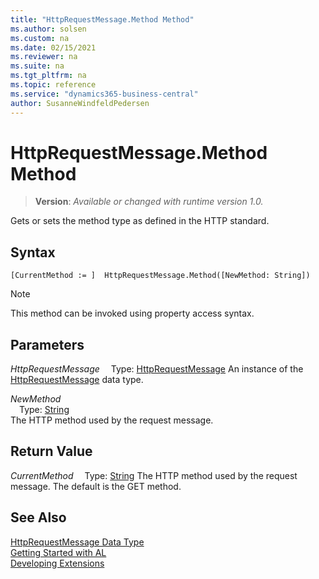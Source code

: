 ```yaml
---
title: "HttpRequestMessage.Method Method"
ms.author: solsen
ms.custom: na
ms.date: 02/15/2021
ms.reviewer: na
ms.suite: na
ms.tgt_pltfrm: na
ms.topic: reference
ms.service: "dynamics365-business-central"
author: SusanneWindfeldPedersen
---
```

[//]: # (START>DO_NOT_EDIT)
[//]: # (IMPORTANT:Do not edit any of the content between here and the END>DO_NOT_EDIT.)
[//]: # (Any modifications should be made in the .xml files in the ModernDev repo.)
# HttpRequestMessage.Method Method
> **Version**: _Available or changed with runtime version 1.0._

Gets or sets the method type as defined in the HTTP standard.


## Syntax
```
[CurrentMethod := ]  HttpRequestMessage.Method([NewMethod: String])
```
> [!NOTE]
> This method can be invoked using property access syntax.
## Parameters
*HttpRequestMessage*
&emsp;Type: [HttpRequestMessage](httprequestmessage-data-type.md)
An instance of the [HttpRequestMessage](httprequestmessage-data-type.md) data type.

*NewMethod*  
&emsp;Type: [String](../string/string-data-type.md)  
The HTTP method used by the request message.  


## Return Value
*CurrentMethod*
&emsp;Type: [String](../string/string-data-type.md)
The HTTP method used by the request message. The default is the GET method.


[//]: # (IMPORTANT: END>DO_NOT_EDIT)
## See Also
[HttpRequestMessage Data Type](httprequestmessage-data-type.md)  
[Getting Started with AL](../../devenv-get-started.md)  
[Developing Extensions](../../devenv-dev-overview.md)
